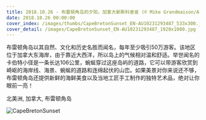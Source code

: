 ```yaml
---
title: 2018.10.26 - 布雷顿角岛的夕阳，加拿大新斯科舍省 (© Mike Grandmaison/Alamy Stock Photo)
date: 2018.10.26 00:00:00
cover_index: /images/thumbs/CapeBretonSunset_EN-AU10231293487_533x300.jpg
cover_detail: /images/CapeBretonSunset_EN-AU10231293487_1920x1080.jpg
---
```


布雷顿角岛以其自然、文化和历史名胜而闻名，每年至少吸引50万游客。该地区位于加拿大东海岸，由于靠近大西洋，所以岛上的气候相对温和舒适。举世闻名的卡伯特小径是一条长达106公里，蜿蜒穿过这座岛屿的道路，它可以带游客欣赏到崎岖的海岸线、海景、蜿蜒的道路和连绵起伏的山峦。如果美景对你来说还不够，布雷顿角岛还提供新鲜的海鲜美食以及当地工匠手工制作的独特艺术品，绝对让你眼前一亮！

北美洲, 加拿大, 布雷顿角岛

![CapeBretonSunset](/images/CapeBretonSunset_EN-AU10231293487_1920x1080.jpg)
